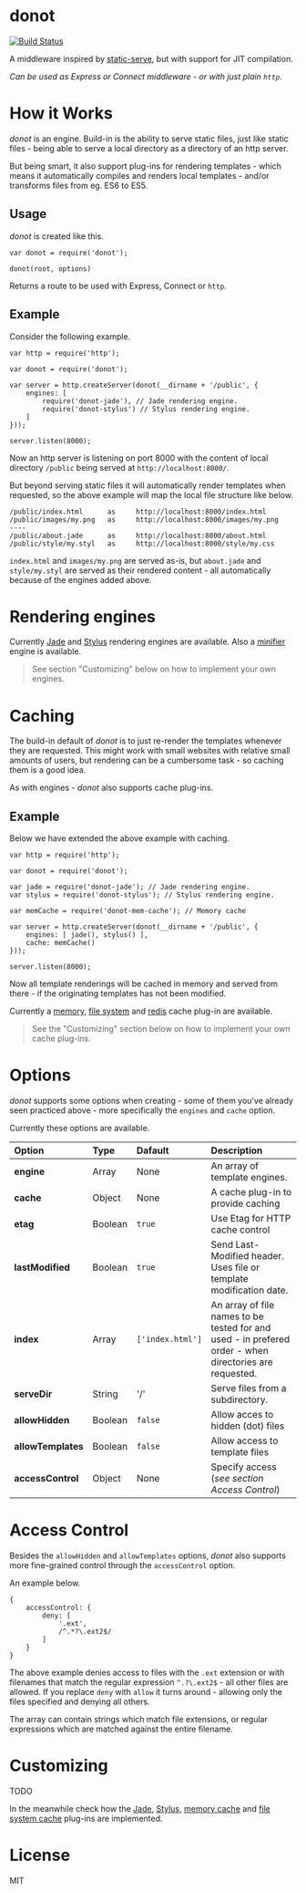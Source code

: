 donot
=====

[![Build Status](https://travis-ci.org/trenskow/donot.svg?branch=master)](https://travis-ci.org/trenskow/donot)

A middleware inspired by [static-serve](https://github.com/expressjs/serve-static), but with support for JIT compilation.

*Can be used as Express or Connect middleware - or with just plain `http`*.

# How it Works

*donot* is an engine. Build-in is the ability to serve static files, just like static files - being able to serve a local directory as a directory of an http server.

But being smart, it also support plug-ins for rendering templates - which means it automatically compiles and renders local templates - and/or transforms files from eg. ES6 to ES5.

## Usage

*donot* is created like this.

    var donot = require('donot');
    
    donot(root, options)

Returns a route to be used with Express, Connect or `http`.

## Example

Consider the following example.

    var http = require('http');
    
    var donot = require('donot');
    
	var server = http.createServer(donot(__dirname + '/public', {
		engines: [
		    require('donot-jade'), // Jade rendering engine.
		    require('donot-stylus') // Stylus rendering engine.
		]
	}));
	
	server.listen(8000);

Now an http server is listening on port 8000 with the content of local directory `/public` being served at `http://localhost:8000/`.

But beyond serving static files it will automatically render templates when requested, so the above example will map the local file structure like below.

    /public/index.html      as     http://localhost:8000/index.html
    /public/images/my.png   as     http://localhost:8000/images/my.png
    ----
    /public/about.jade      as     http://localhost:8000/about.html
    /public/style/my.styl   as     http://localhost:8000/style/my.css

`index.html` and `images/my.png` are served as-is, but `about.jade` and `style/my.styl` are served as their rendered content - all automatically because of the engines added above.

# Rendering engines

Currently [Jade](https://github.com/trenskow/donot-jade) and [Stylus](https://github.com/trenskow/donot-stylus) rendering engines are available. Also a [minifier](https://github.com/trenskow/donot-minify) engine is available.

> See section "Customizing" below on how to implement your own engines.

# Caching

The build-in default of *donot* is to just re-render the templates whenever they are requested. This might work with small websites with relative small amounts of users, but rendering can be a cumbersome task - so caching them is a good idea.

As with engines - *donot* also supports cache plug-ins.

## Example

Below we have extended the above example with caching.

    var http = require('http');
    
    var donot = require('donot');
    
    var jade = require('donot-jade'); // Jade rendering engine.
    var stylus = require('donot-stylus'); // Stylus rendering engine.
    
    var memCache = require('donot-mem-cache'); // Memory cache
	
	var server = http.createServer(donot(__dirname + '/public', {
		engines: [ jade(), stylus() ],
		cache: memCache()
	}));
	
	server.listen(8000);

Now all template renderings will be cached in memory and served from there - if the originating templates has not been modified.

Currently a [memory](https://github.com/trenskow/donot-cache-memory), [file system](https://github.com/trenskow/donot-cache-filesystem) and [redis](https://github.com/trenskow/donot-cache-redis) cache plug-in are available.

> See the "Customizing" section below on how to implement your own cache plug-ins.

# Options

*donot* supports some options when creating - some of them you've already seen practiced above - more specifically the `engines` and `cache` option.

Currently these options are available.

| Option             | Type      | Dafault          | Description |
|:-------------------|:----------|:-----------------|:------------|
| **engine**         | Array   | None             | An array of template engines. |
| **cache**          | Object  | None             | A cache plug-in to provide caching |
| **etag**           | Boolean | `true`           | Use Etag for HTTP cache control |
| **lastModified**   | Boolean | `true`           | Send Last-Modified header. Uses file or template modification date. |
| **index**          | Array   | `['index.html']` | An array of file names to be tested for and used - in prefered order - when directories are requested. |
| **serveDir**       | String  | '/'              | Serve files from a subdirectory. |
| **allowHidden**    | Boolean | `false`          | Allow acces to hidden (dot) files |
| **allowTemplates** | Boolean | `false`          | Allow access to template files |
| **accessControl**  | Object  | None             | Specify access (*see section Access Control*) |

# Access Control

Besides the `allowHidden` and `allowTemplates` options, *donot* also supports more fine-grained control through the `accessControl` option.

An example below.

    {
        accessControl: {
            deny: [
            	'.ext',
            	/^.*?\.ext2$/
            ]
        }
    }

The above example denies access to files with the `.ext` extension or with filenames that match the regular expression `^.?\.ext2$` - all other files are allowed. If you replace `deny` with `allow` it turns around - allowing only the files specified and denying all others.

The array can contain strings which match file extensions, or regular expressions which are matched against the entire filename.

# Customizing

TODO

In the meanwhile check how the [Jade](https://github.com/trenskow/donot-jade), [Stylus](https://github.com/trenskow/donot-stylus), [memory cache](https://github.com/trenskow/donot-mem-cache) and [file system cache](https://github.com/trenskow/donot-fs-cache) plug-ins are implemented.

# License

MIT
